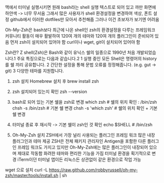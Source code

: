 맥에서 터미널 실행시키면 원래 bash라는 shell 실행
텍스트로 되어 있고 까만 화면에 하얀색 -> 너무 무서움
그래서 많은 사용자가 shell 환경설정을 변경하여 색상, 폰트 설정
github에서 이러한 dotfiles만 모아서 추천해줌
그러나 이건 초보자가 보기엔 어려움

Oh-My-Zsh은 bash보다 최근에 나온 shell인 zsh의 환경설정을 다루는 프레임워크
커뮤니티 활동이 매우 활발하여 120여 개의 테마와 120여 개의 플러그인이 준비되어 있음
먼저 zsh이 설치되어 있어야 함
curl이나 wget, git이 설치되어 있어야 함

Zsh란?
Z shell(Zsh)은 Bash와 같이 유닉스 쉘의 일종으로 1990년 처음 개발되었습니다.1 주요 특징으로는 다음과 같습니다.2
1 실행 중인 모든 Shell은 명령어의 history를 쉘 끼리 공유합니다.
2 간단한 설정을 통해 문법 오류를 정정해줍니다. (e.g. gut → git)
3 다양한 테마를 지원합니다.

1) zsh 설치
Homebrew 설치 후
brew install zsh

2) zsh 설치되어 있는지 확인
zsh --version

3) bash로 되어 있는 기본 쉘을 zsh로 변경
which zsh   # 쉘의 위치 확인 : /bin/zsh
chsh -s /bin/zsh   # 기본 쉘 변경
chsh -s 'which zsh' # 쉘의 위치 확인 + 기본 쉘 변경

4) 터미널 종료 후 재시작 -> 기본 쉘이 zsh인 것 확인
echo $SHELL    # /bin/zsh

5) Oh-My-Zsh 설치
ZSH에서 가장 널리 사용되는 플러그인 프레임 워크
많은 내장 플러그인과 테마 제공
ZSH은 전체 패키지 관리자인 Antigen을 포함한 다른 플러그인 프레임 워크도 가지고 있지만 Oh-My-Zsh에는 많은 플러그인이 내장되어 있으며 제대로 작동함
화려한 테마와 편리한 기능을 가짐
터미널 환경을 획기적으로 변경
iTerm이던 터미널 앱이든 리눅스든 상관없이 같은 환경으로 작업 가능

wget 으로 설치
curl -L https://raw.github.com/robbyrussell/oh-my-zsh/master/tools/install.sh | sh




